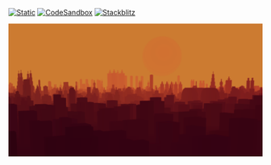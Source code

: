 [![Static](https://img.shields.io/badge/demo-%23646CFF.svg?logo=html5&logoColor=white)](https://pmndrs.github.io/examples/lulaby-city)
[![CodeSandbox](https://img.shields.io/badge/codesandbox-040404?logo=codesandbox&logoColor=DBDBDB)](https://codesandbox.io/s/github/pmndrs/examples/tree/main/apps/lulaby-city)
[![Stackblitz](https://img.shields.io/badge/stackblitz-fff?logo=Stackblitz&logoColor=1389FD)](https://stackblitz.com/github/pmndrs/examples/tree/main/apps/lulaby-city)

![](thumbnail.png)

